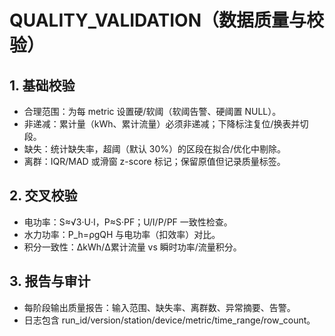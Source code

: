 # QUALITY_VALIDATION（数据质量与校验）

## 1. 基础校验
- 合理范围：为每 metric 设置硬/软阈（软阈告警、硬阈置 NULL）。
- 非递减：累计量（kWh、累计流量）必须非递减；下降标注复位/换表并切段。
- 缺失：统计缺失率，超阈（默认 30%）的区段在拟合/优化中剔除。
- 离群：IQR/MAD 或滑窗 z-score 标记；保留原值但记录质量标签。

## 2. 交叉校验
- 电功率：S≈√3·U·I，P≈S·PF；U/I/P/PF 一致性检查。
- 水力功率：P_h=ρgQH 与电功率（扣效率）对比。
- 积分一致性：ΔkWh/Δ累计流量 vs 瞬时功率/流量积分。

## 3. 报告与审计
- 每阶段输出质量报告：输入范围、缺失率、离群数、异常摘要、告警。
- 日志包含 run_id/version/station/device/metric/time_range/row_count。

